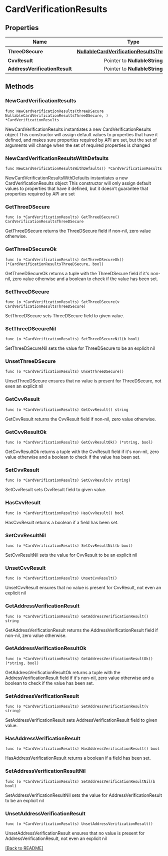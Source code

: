 # CardVerificationResults


## Properties
| Name | Type | Required | Description | Examples |
|------------|:-------------:|:-------------:|-------------|:-------------:|
| **ThreeDSecure** | [**NullableCardVerificationResultsThreeDSecure**](CardVerificationResultsThreeDSecure.md) | ☑️ |  |  |
| **CvvResult** | Pointer to **NullableString** |  |  |  |
| **AddressVerificationResult** | Pointer to **NullableString** |  |  |  |

## Methods

### NewCardVerificationResults

`func NewCardVerificationResults(threeDSecure NullableCardVerificationResultsThreeDSecure, ) *CardVerificationResults`

NewCardVerificationResults instantiates a new CardVerificationResults object
This constructor will assign default values to properties that have it defined,
and makes sure properties required by API are set, but the set of arguments
will change when the set of required properties is changed

### NewCardVerificationResultsWithDefaults

`func NewCardVerificationResultsWithDefaults() *CardVerificationResults`

NewCardVerificationResultsWithDefaults instantiates a new CardVerificationResults object
This constructor will only assign default values to properties that have it defined,
but it doesn't guarantee that properties required by API are set

### GetThreeDSecure

`func (o *CardVerificationResults) GetThreeDSecure() CardVerificationResultsThreeDSecure`

GetThreeDSecure returns the ThreeDSecure field if non-nil, zero value otherwise.

### GetThreeDSecureOk

`func (o *CardVerificationResults) GetThreeDSecureOk() (*CardVerificationResultsThreeDSecure, bool)`

GetThreeDSecureOk returns a tuple with the ThreeDSecure field if it's non-nil, zero value otherwise
and a boolean to check if the value has been set.

### SetThreeDSecure

`func (o *CardVerificationResults) SetThreeDSecure(v CardVerificationResultsThreeDSecure)`

SetThreeDSecure sets ThreeDSecure field to given value.


### SetThreeDSecureNil

`func (o *CardVerificationResults) SetThreeDSecureNil(b bool)`

 SetThreeDSecureNil sets the value for ThreeDSecure to be an explicit nil

### UnsetThreeDSecure
`func (o *CardVerificationResults) UnsetThreeDSecure()`

UnsetThreeDSecure ensures that no value is present for ThreeDSecure, not even an explicit nil
### GetCvvResult

`func (o *CardVerificationResults) GetCvvResult() string`

GetCvvResult returns the CvvResult field if non-nil, zero value otherwise.

### GetCvvResultOk

`func (o *CardVerificationResults) GetCvvResultOk() (*string, bool)`

GetCvvResultOk returns a tuple with the CvvResult field if it's non-nil, zero value otherwise
and a boolean to check if the value has been set.

### SetCvvResult

`func (o *CardVerificationResults) SetCvvResult(v string)`

SetCvvResult sets CvvResult field to given value.

### HasCvvResult

`func (o *CardVerificationResults) HasCvvResult() bool`

HasCvvResult returns a boolean if a field has been set.

### SetCvvResultNil

`func (o *CardVerificationResults) SetCvvResultNil(b bool)`

 SetCvvResultNil sets the value for CvvResult to be an explicit nil

### UnsetCvvResult
`func (o *CardVerificationResults) UnsetCvvResult()`

UnsetCvvResult ensures that no value is present for CvvResult, not even an explicit nil
### GetAddressVerificationResult

`func (o *CardVerificationResults) GetAddressVerificationResult() string`

GetAddressVerificationResult returns the AddressVerificationResult field if non-nil, zero value otherwise.

### GetAddressVerificationResultOk

`func (o *CardVerificationResults) GetAddressVerificationResultOk() (*string, bool)`

GetAddressVerificationResultOk returns a tuple with the AddressVerificationResult field if it's non-nil, zero value otherwise
and a boolean to check if the value has been set.

### SetAddressVerificationResult

`func (o *CardVerificationResults) SetAddressVerificationResult(v string)`

SetAddressVerificationResult sets AddressVerificationResult field to given value.

### HasAddressVerificationResult

`func (o *CardVerificationResults) HasAddressVerificationResult() bool`

HasAddressVerificationResult returns a boolean if a field has been set.

### SetAddressVerificationResultNil

`func (o *CardVerificationResults) SetAddressVerificationResultNil(b bool)`

 SetAddressVerificationResultNil sets the value for AddressVerificationResult to be an explicit nil

### UnsetAddressVerificationResult
`func (o *CardVerificationResults) UnsetAddressVerificationResult()`

UnsetAddressVerificationResult ensures that no value is present for AddressVerificationResult, not even an explicit nil

[[Back to README]](../../README.md)


